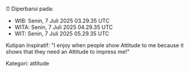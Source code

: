 ⏰ Diperbarui pada:
- WIB: Senin, 7 Juli 2025 03.29.35 UTC
- WITA: Senin, 7 Juli 2025 04.29.35 UTC
- WIT: Senin, 7 Juli 2025 05.29.35 UTC

Kutipan Inspiratif:
"I enjoy when people show Attitude to me because it shows that they need an Attitude to impress me!"


Kategori: attitude

